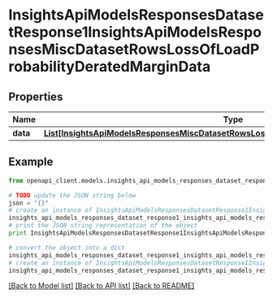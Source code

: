 # InsightsApiModelsResponsesDatasetResponse1InsightsApiModelsResponsesMiscDatasetRowsLossOfLoadProbabilityDeratedMarginData


## Properties
Name | Type | Description | Notes
------------ | ------------- | ------------- | -------------
**data** | [**List[InsightsApiModelsResponsesMiscDatasetRowsLossOfLoadProbabilityDeratedMarginData]**](InsightsApiModelsResponsesMiscDatasetRowsLossOfLoadProbabilityDeratedMarginData.md) |  | [optional] 

## Example

```python
from openapi_client.models.insights_api_models_responses_dataset_response1_insights_api_models_responses_misc_dataset_rows_loss_of_load_probability_derated_margin_data import InsightsApiModelsResponsesDatasetResponse1InsightsApiModelsResponsesMiscDatasetRowsLossOfLoadProbabilityDeratedMarginData

# TODO update the JSON string below
json = "{}"
# create an instance of InsightsApiModelsResponsesDatasetResponse1InsightsApiModelsResponsesMiscDatasetRowsLossOfLoadProbabilityDeratedMarginData from a JSON string
insights_api_models_responses_dataset_response1_insights_api_models_responses_misc_dataset_rows_loss_of_load_probability_derated_margin_data_instance = InsightsApiModelsResponsesDatasetResponse1InsightsApiModelsResponsesMiscDatasetRowsLossOfLoadProbabilityDeratedMarginData.from_json(json)
# print the JSON string representation of the object
print InsightsApiModelsResponsesDatasetResponse1InsightsApiModelsResponsesMiscDatasetRowsLossOfLoadProbabilityDeratedMarginData.to_json()

# convert the object into a dict
insights_api_models_responses_dataset_response1_insights_api_models_responses_misc_dataset_rows_loss_of_load_probability_derated_margin_data_dict = insights_api_models_responses_dataset_response1_insights_api_models_responses_misc_dataset_rows_loss_of_load_probability_derated_margin_data_instance.to_dict()
# create an instance of InsightsApiModelsResponsesDatasetResponse1InsightsApiModelsResponsesMiscDatasetRowsLossOfLoadProbabilityDeratedMarginData from a dict
insights_api_models_responses_dataset_response1_insights_api_models_responses_misc_dataset_rows_loss_of_load_probability_derated_margin_data_form_dict = insights_api_models_responses_dataset_response1_insights_api_models_responses_misc_dataset_rows_loss_of_load_probability_derated_margin_data.from_dict(insights_api_models_responses_dataset_response1_insights_api_models_responses_misc_dataset_rows_loss_of_load_probability_derated_margin_data_dict)
```
[[Back to Model list]](../README.md#documentation-for-models) [[Back to API list]](../README.md#documentation-for-api-endpoints) [[Back to README]](../README.md)


